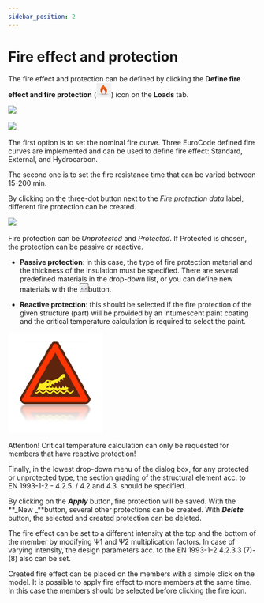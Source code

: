 ```yaml
---
sidebar_position: 2
---
```

# Fire effect and protection

The fire effect and protection can be defined by clicking the **Define fire effect and fire protection** (![](./img/wp-content-uploads-2021-04-12-2-fire.png)) icon on the **Loads** tab.

<!-- /wp:paragraph -->

<!-- wp:image {"align":"center","id":8584,"sizeSlug":"large","linkDestination":"media"} -->

[![](https://consteelsoftware.com/wp-content/uploads/2021/04/12-2-fire-effect-and-protection.png)](./img/wp-content-uploads-2021-04-12-2-fire-effect-and-protection.png)

<!-- /wp:image -->

<!-- wp:image {"align":"center","id":8590,"width":267,"height":328,"sizeSlug":"large","linkDestination":"media"} -->

[![](https://consteelsoftware.com/wp-content/uploads/2021/04/12-2-define-fire-effect.png)](./img/wp-content-uploads-2021-04-12-2-define-fire-effect.png)

<!-- /wp:image -->

<!-- wp:paragraph {"align":"justify"} -->

The first option is to set the nominal fire curve. Three EuroCode defined fire curves are implemented and can be used to define fire effect: Standard, External, and Hydrocarbon.

<!-- /wp:paragraph -->

<!-- wp:paragraph -->

The second one is to set the fire resistance time that can be varied between 15-200 min.

<!-- /wp:paragraph -->

<!-- wp:paragraph {"align":"justify"} -->

By clicking on the three-dot button next to the _Fire protection data_ label, different fire protection can be created.

<!-- /wp:paragraph -->

<!-- wp:image {"align":"right","id":8596,"width":456,"height":228,"sizeSlug":"large","linkDestination":"media"} -->

[![](https://consteelsoftware.com/wp-content/uploads/2021/04/12-2-passive-protection.png)](./img/wp-content-uploads-2021-04-12-2-passive-protection.png)

<!-- /wp:image -->

<!-- wp:paragraph {"align":"justify"} -->

Fire protection can be _Unprotected_ and _Protected_. If Protected is chosen, the protection can be passive or reactive.

<!-- /wp:paragraph -->

<!-- wp:list -->

- **Passive protection**: in this case, the type of fire protection material and the thickness of the insulation must be specified. There are several predefined materials in the drop-down list, or you can define new materials with the ![](./img/wp-content-uploads-2021-04-3dots-button.png)button.

<!-- /wp:list -->

<!-- wp:list -->

- **Reactive protection**: this should be selected if the fire protection of the given structure (part) will be provided by an intumescent paint coating and the critical temperature calculation is required to select the paint.

<!-- /wp:list -->

<!-- wp:image {"align":"left","id":21417,"width":68,"height":72,"sizeSlug":"large","linkDestination":"none"} -->

![](./img/wp-content-uploads-2021-04-warning_croc.png)

<!-- /wp:image -->

<!-- wp:paragraph -->

Attention! Critical temperature calculation can only be requested for members that have reactive protection!

<!-- /wp:paragraph -->

<!-- wp:spacer {"height":16} -->

<!-- /wp:spacer -->

<!-- wp:paragraph {"align":"justify"} -->

Finally, in the lowest drop-down menu of the dialog box, for any protected or unprotected type, the section grading of the structural element acc. to EN 1993-1-2 - 4.2.5. / 4.2 and 4.3. should be specified.

<!-- /wp:paragraph -->

<!-- wp:paragraph {"align":"justify"} -->

By clicking on the **_Apply_** button, fire protection will be saved. With the **_New _**button, several other protections can be created. With _**Delete**_ button, the selected and created protection can be deleted.

<!-- /wp:paragraph -->

<!-- wp:paragraph {"align":"justify"} -->

The fire effect can be set to a different intensity at the top and the bottom of the member by modifying Ψ1 and Ψ2 multiplication factors. In case of varying intensity, the design parameters acc. to the EN 1993-1-2 4.2.3.3 (7)-(8) also can be set.

<!-- /wp:paragraph -->

<!-- wp:paragraph {"align":"justify"} -->

Created fire effect can be placed on the members with a simple click on the model. It is possible to apply fire effect to more members at the same time. In this case the members should be selected before clicking the fire icon.

<!-- /wp:paragraph -->
